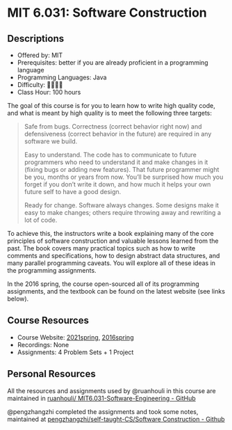 # MIT 6.031: Software Construction

## Descriptions

- Offered by: MIT
- Prerequisites: better if you are already proficient in a programming language
- Programming Languages: Java
- Difficulty: 🌟🌟🌟🌟
- Class Hour: 100 hours

The goal of this course is for you to learn how to write high quality code, and what is meant by high quality is to meet the following three targets:

> Safe from bugs. Correctness (correct behavior right now) and defensiveness (correct behavior in the future) are required in any software we build.
>
> Easy to understand. The code has to communicate to future programmers who need to understand it and make changes in it (fixing bugs or adding new features). That future programmer might be you, months or years from now. You’ll be surprised how much you forget if you don’t write it down, and how much it helps your own future self to have a good design.
>
> Ready for change. Software always changes. Some designs make it easy to make changes; others require throwing away and rewriting a lot of code.

To achieve this, the instructors write a book explaining many of the core principles of software construction and valuable lessons learned from the past. The book covers many practical topics such as how to write comments and specifications, how to design abstract data structures, and many parallel programming caveats. You will explore all of these ideas in the programming assignments.

In the 2016 spring, the course open-sourced all of its programming assignments, and the textbook can be found on the latest website (see links below).

## Course Resources

- Course Website: [2021spring](http://web.mit.edu/6.031/www/sp21/), [2016spring](https://ocw.mit.edu/courses/electrical-engineering-and-computer-science/6-005-software-construction-spring-2016/)
- Recordings: None
- Assignments: 4 Problem Sets + 1 Project

## Personal Resources

All the resources and assignments used by @ruanhouli in this course are maintained in [ruanhouli/ MIT6.031-Software-Engineering - GitHub](https://github.com/ruanhouli/MIT6.031-software-construction)

@pengzhangzhi completed the assignments and took some notes, maintained at [pengzhangzhi/self-taught-CS/Software Construction - Github](https://github.com/pengzhangzhi/self-taught-CS/tree/main/Software%20Construction)

